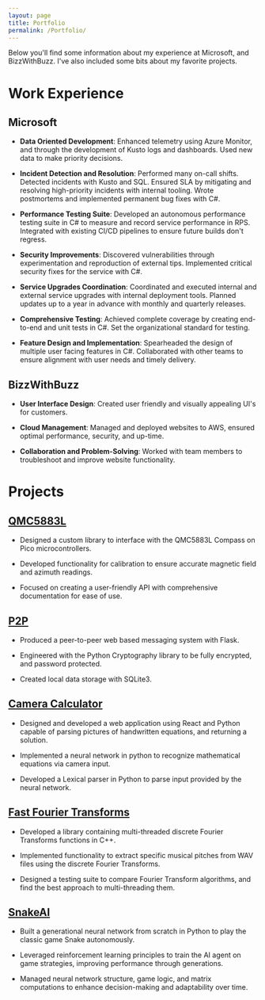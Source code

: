 ```yaml
---
layout: page
title: Portfolio
permalink: /Portfolio/
---
```


Below you'll find some information about my experience at Microsoft, and BizzWithBuzz. I've also included some bits about my favorite projects.

# Work Experience

## Microsoft

- **Data Oriented Development**: Enhanced telemetry using Azure Monitor, and through the development of Kusto logs and dashboards. Used new data to make priority decisions.

- **Incident Detection and Resolution**: Performed many on-call shifts. Detected incidents with Kusto and SQL. Ensured SLA by mitigating and resolving high-priority incidents with internal tooling. Wrote postmortems and implemented permanent bug fixes with C#.

- **Performance Testing Suite**: Developed an autonomous performance testing suite in C# to measure and record service performance in RPS. Integrated with existing CI/CD pipelines to ensure future builds don't regress.

- **Security Improvements**: Discovered vulnerabilities through experimentation and reproduction of external tips. Implemented critical security fixes for the service with C#.

- **Service Upgrades Coordination**: Coordinated and executed internal and external service upgrades with internal deployment tools. Planned updates up to a year in advance with monthly and quarterly releases.

- **Comprehensive Testing**: Achieved complete coverage by creating end-to-end and unit tests in C#. Set the organizational standard for testing.

- **Feature Design and Implementation**: Spearheaded the design of multiple user facing features in C#. Collaborated with other teams to ensure alignment with user needs and timely delivery.

## BizzWithBuzz

- **User Interface Design**: Created user friendly and visually appealing UI's for customers.

- **Cloud Management**: Managed and deployed websites to AWS, ensured optimal performance, security, and up-time.

- **Collaboration and Problem-Solving**: Worked with team members to troubleshoot and improve website functionality.

# Projects

## [QMC5883L](https://github.com/jace1427/qmc5883l)

- Designed a custom library to interface with the QMC5883L Compass on Pico microcontrollers.

- Developed functionality for calibration to ensure accurate magnetic field and azimuth readings.

- Focused on creating a user-friendly API with comprehensive documentation for ease of use.

## [P2P](https://github.com/jace1427/p2p)

- Produced a peer-to-peer web based messaging system with Flask.

- Engineered with the Python Cryptography library to be fully encrypted, and password protected.

- Created local data storage with SQLite3.

## [Camera Calculator](https://github.com/jace1427/CameraCalculator)

- Designed and developed a web application using React and Python capable of parsing pictures of handwritten equations, and returning a solution.

- Implemented a neural network in python to recognize mathematical equations via camera input.

- Developed a Lexical parser in Python to parse input provided by the neural network.

## [Fast Fourier Transforms](https://github.com/jace1427/Fast_Fourier_Transforms)

- Developed a library containing multi-threaded discrete Fourier Transforms functions in C++.

- Implemented functionality to extract specific musical pitches from WAV files using the discrete Fourier Transforms.

- Designed a testing suite to compare Fourier Transform algorithms, and find the best approach to multi-threading them.

## [SnakeAI](https://github.com/jace1427/SnakeAI)

- Built a generational neural network from scratch in Python to play the classic game Snake autonomously.

- Leveraged reinforcement learning principles to train the AI agent on game strategies, improving performance through generations.

- Managed neural network structure, game logic, and matrix computations to enhance decision-making and adaptability over time.
